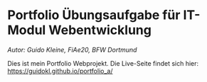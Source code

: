 # Portfolio Übungsaufgabe für IT-Modul Webentwicklung
_Autor: Guido Kleine, FiAe20, BFW Dortmund_

Dies ist mein Portfolio Webprojekt. 
Die Live-Seite findet sich hier: https://guidokl.github.io/portfolio_a/
